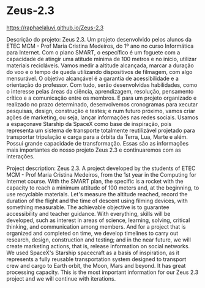 # Zeus-2.3
https://raphaelaluvi.github.io/Zeus-2.3

Descrição do projeto:
Zeus 2.3. Um projeto desenvolvido pelos alunos da ETEC MCM - Prof Maria Cristina Medeiros, do 1º ano no curso Informática para Internet.
Com o plano SMART, o específico é um foguete com a capacidade de atingir uma atitude mínima de 100 metros e no início, utilizar materiais recicláveis. 
Vamos medir a altitude alcançada, marcar a duração do voo e o tempo de queda utilizando dispositivos de filmagem, com algo mensurável.
O objetivo alcançável é a garantia de acessibilidade e a orientação do professor. Com tudo, serão desenvolvidas habilidades, como o interesse pelas áreas da
ciência, aprendizagem, resolução, pensamento crítico e a comunicação entre os membros. E para um projeto organizado e realizado no prazo determinado, desenvolvemos cronogramas para xecutar pesquisas, design, construção e testes; e num futuro próximo, vamos criar ações de marketing, ou seja, lançar informações nas redes sociais.
Usamos a espaçonave Starship da SpaceX como base de inspiração, pois representa um sistema de transporte totalmente reutilizável projetado para transportar tripulação e carga para a órbita da Terra, Lua, Marte e além. Possui grande capacidade de transformação.
Essas são as informações mais importantes do nosso projeto Zeus 2.3 e continuaremos com as interações.

Project description:
Zeus 2.3. A project developed by the students of ETEC MCM - Prof Maria Cristina Medeiros, from the 1st year in the Computing for Internet course.
With the SMART plan, the specific is a rocket with the capacity to reach a minimum attitude of 100 meters and, at the beginning, to use recyclable materials.
Let's measure the altitude reached, record the duration of the flight and the time of descent using filming devices, with something measurable.
The achievable objective is to guarantee accessibility and teacher guidance. With everything, skills will be developed, such as interest in areas of
science, learning, solving, critical thinking, and communication among members. And for a project that is organized and completed on time, we develop timelines to carry out research, design, construction and testing; and in the near future, we will create marketing actions, that is, release information on social networks.
We used SpaceX's Starship spacecraft as a basis of inspiration, as it represents a fully reusable transportation system designed to transport crew and cargo to Earth orbit, the Moon, Mars and beyond. It has great processing capacity.
This is the most important information for our Zeus 2.3 project and we will continue with iterations.
